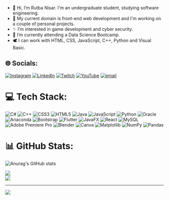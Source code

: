 - 👋 Hi, I’m Rutba Nisar. I'm an undergraduate student, studying software engineering.
- 🌼 My current domain is front-end web development and I'm working on a couple of personal projects.
- ✨ I’m interested in game development and cyber security.
- 🌱 I’m currently attending a Data Science Bootcamp.
- 🕊️ I can work with HTML, CSS, JavaScript, C++, Python and Visual Basic.



## 🌐 Socials:
[![Instagram](https://img.shields.io/badge/Instagram-%23E4405F.svg?logo=Instagram&logoColor=white)](https://instagram.com/_palintech) [![LinkedIn](https://img.shields.io/badge/LinkedIn-%230077B5.svg?logo=linkedin&logoColor=white)](https://linkedin.com/in/rutbanisar05/) 
[![Twitch](https://img.shields.io/badge/Twitch-%239146FF.svg?logo=Twitch&logoColor=white)](https://twitch.tv/rbj_here) [![YouTube](https://img.shields.io/badge/YouTube-%23FF0000.svg?logo=YouTube&logoColor=white)](https://youtube.com/@palintech) [![email](https://img.shields.io/badge/Email-D14836?logo=gmail&logoColor=white)](mailto:rutbanisar5@gmail.com) 

# 💻 Tech Stack:
![C#](https://img.shields.io/badge/c%23-%23239120.svg?style=for-the-badge&logo=csharp&logoColor=white) ![C++](https://img.shields.io/badge/c++-%2300599C.svg?style=for-the-badge&logo=c%2B%2B&logoColor=white) ![CSS3](https://img.shields.io/badge/css3-%231572B6.svg?style=for-the-badge&logo=css3&logoColor=white) ![HTML5](https://img.shields.io/badge/html5-%23E34F26.svg?style=for-the-badge&logo=html5&logoColor=white) ![Java](https://img.shields.io/badge/java-%23ED8B00.svg?style=for-the-badge&logo=openjdk&logoColor=white) ![JavaScript](https://img.shields.io/badge/javascript-%23323330.svg?style=for-the-badge&logo=javascript&logoColor=%23F7DF1E) ![Python](https://img.shields.io/badge/python-3670A0?style=for-the-badge&logo=python&logoColor=ffdd54) ![Oracle](https://img.shields.io/badge/Oracle-F80000?style=for-the-badge&logo=oracle&logoColor=white) ![Anaconda](https://img.shields.io/badge/Anaconda-%2344A833.svg?style=for-the-badge&logo=anaconda&logoColor=white) ![Bootstrap](https://img.shields.io/badge/bootstrap-%238511FA.svg?style=for-the-badge&logo=bootstrap&logoColor=white) ![Flutter](https://img.shields.io/badge/Flutter-%2302569B.svg?style=for-the-badge&logo=Flutter&logoColor=white) ![JavaFX](https://img.shields.io/badge/javafx-%23FF0000.svg?style=for-the-badge&logo=javafx&logoColor=white) ![React](https://img.shields.io/badge/react-%2320232a.svg?style=for-the-badge&logo=react&logoColor=%2361DAFB) ![MySQL](https://img.shields.io/badge/mysql-4479A1.svg?style=for-the-badge&logo=mysql&logoColor=white) ![Adobe Premiere Pro](https://img.shields.io/badge/Adobe%20Premiere%20Pro-9999FF.svg?style=for-the-badge&logo=Adobe%20Premiere%20Pro&logoColor=white) ![Blender](https://img.shields.io/badge/blender-%23F5792A.svg?style=for-the-badge&logo=blender&logoColor=white) ![Canva](https://img.shields.io/badge/Canva-%2300C4CC.svg?style=for-the-badge&logo=Canva&logoColor=white) ![Matplotlib](https://img.shields.io/badge/Matplotlib-%23ffffff.svg?style=for-the-badge&logo=Matplotlib&logoColor=black) ![NumPy](https://img.shields.io/badge/numpy-%23013243.svg?style=for-the-badge&logo=numpy&logoColor=white) ![Pandas](https://img.shields.io/badge/pandas-%23150458.svg?style=for-the-badge&logo=pandas&logoColor=white)
# 📊 GitHub Stats:
![Anurag's GitHub stats](https://github-readme-stats.vercel.app/api?username=rutba-nisar-05&show_icons=true&theme=radical)
<!--![](https://github-readme-stats.vercel.app/api?username=rutba-nisar-05&theme=dark&hide_border=false&include_all_commits=false&count_private=false)<br/> -->
![](https://nirzak-streak-stats.vercel.app/?user=rutba-nisar-05&theme=dark&hide_border=false)<br/>
![](https://github-readme-stats.vercel.app/api/top-langs/?username=rutba-nisar-05&theme=dark&hide_border=false&include_all_commits=false&count_private=false&layout=compact)

---
[![](https://visitcount.itsvg.in/api?id=rutba-nisar-05&icon=0&color=0)](https://visitcount.itsvg.in)

<!-- Proudly created with GPRM ( https://gprm.itsvg.in ) -->

<!---
rutba-nisar-05/rutba-nisar-05 is a ✨ special ✨ repository because its `README.md` (this file) appears on your GitHub profile.
You can click the Preview link to take a look at your changes.
--->
